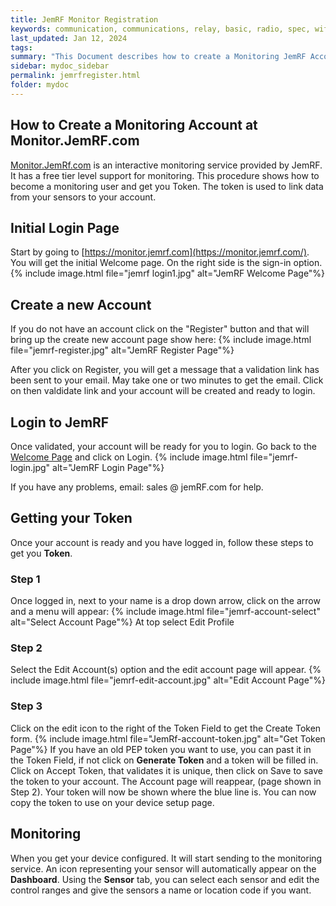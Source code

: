 ```yaml
---
title: JemRF Monitor Registration
keywords: communication, communications, relay, basic, radio, spec, wifi, sensor
last_updated: Jan 12, 2024
tags:
summary: "This Document describes how to create a Monitoring JemRF Account"
sidebar: mydoc_sidebar
permalink: jemrfregister.html
folder: mydoc
---
```


## How to Create a Monitoring Account at Monitor.JemRF.com
[Monitor.JemRf.com](https://monitor.jemrf.com) is an interactive monitoring service provided by JemRF. It has a free tier level support for monitoring. This procedure shows how to become a monitoring user and get you Token. The token is used to link data from your sensors to your account.

## Initial Login Page
Start by going to [https://monitor.jemrf.com](https://monitor.jemrf.com/). You will get the initial Welcome page. On the right side is the sign-in option.
{% include image.html file="jemrf login1.jpg" alt="JemRF Welcome Page"%}

## Create a new Account
If you do not have an account click on the "Register" button and that will bring up the create new account page show here:
{% include image.html file="jemrf-register.jpg" alt="JemRF Register Page"%}

After you click on Register, you will get a message that a validation link has been sent to your email. May take one or two minutes to get the email. Click on then valdidate link and your account will be created and ready to login.

## Login to JemRF
Once validated, your account will be ready for you to login. Go back to the [Welcome Page](https://monitor.jemrf.com/) and click on Login.
{% include image.html file="jemrf-login.jpg" alt="JemRF Login Page"%}

If you have any problems, email: sales @ jemRF.com for help.

## Getting your Token
Once your account is ready and you have logged in, follow these steps to get you **Token**.

### Step 1
Once logged in, next to your name is a drop down arrow, click on the arrow and a menu will appear:
{% include image.html file="jemrf-account-select" alt="Select Account Page"%}
At top select Edit Profile

### Step 2
Select the Edit Account(s) option and the edit account page will appear.
{% include image.html file="jemrf-edit-account.jpg" alt="Edit Account Page"%}

### Step 3
Click on the edit icon to the right of the Token Field to get the Create Token form.
{% include image.html file="JemRf-account-token.jpg" alt="Get Token Page"%}
If you have an old PEP token you want to use, you can past it in the Token Field, if not click on **Generate Token** and a token will be filled in. Click on Accept Token, that validates it is unique, then click on Save to save the token to your account. The Account page will reappear, (page shown in Step 2).
Your token will now be shown where the blue line is.  You can now copy the token to use on your device setup page.

## Monitoring
When you get your device configured. It will start sending to the monitoring service. An icon representing your sensor will automatically appear on the **Dashboard**. Using the **Sensor** tab, you can select each sensor and edit the control ranges and give the sensors a name or location code if you want.

